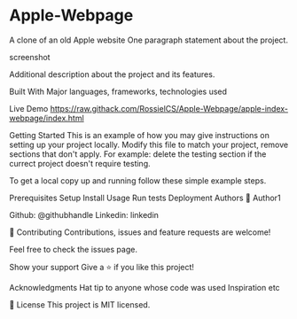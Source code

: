 # Apple-Webpage
 A clone of an old Apple website
One paragraph statement about the project.

screenshot

Additional description about the project and its features.

Built With
Major languages,
frameworks,
technologies used

Live Demo
https://raw.githack.com/RossielCS/Apple-Webpage/apple-index-webpage/index.html

Getting Started
This is an example of how you may give instructions on setting up your project locally. Modify this file to match your project, remove sections that don't apply. For example: delete the testing section if the currect project doesn't require testing.

To get a local copy up and running follow these simple example steps.

Prerequisites
Setup
Install
Usage
Run tests
Deployment
Authors
👤 Author1

Github: @githubhandle
Linkedin: linkedin


🤝 Contributing
Contributions, issues and feature requests are welcome!

Feel free to check the issues page.

Show your support
Give a ⭐️ if you like this project!

Acknowledgments
Hat tip to anyone whose code was used
Inspiration
etc

📝 License
This project is MIT licensed.
